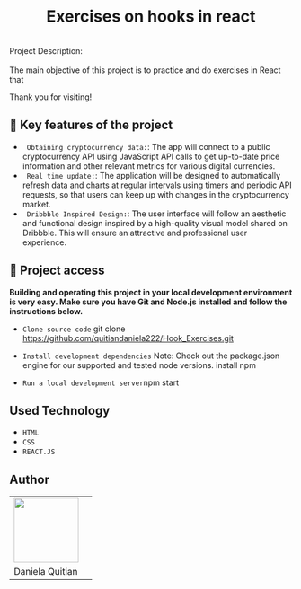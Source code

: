 <h1 align="center"> Exercises on hooks in react</h1>
<br>
Project Description: <br> <br>
The main objective of this project is to practice and do exercises in React that <br>

Thank you for visiting!

## :hammer: Key features of the project

- ` Obtaining cryptocurrency data:`: The app will connect to a public cryptocurrency API using JavaScript API calls to get up-to-date price information and other relevant metrics for various digital currencies.
- ` Real time update:`: The application will be designed to automatically refresh data and charts at regular intervals using timers and periodic API requests, so that users can keep up with changes in the cryptocurrency market.
- ` Dribbble Inspired Design:`: The user interface will follow an aesthetic and functional design inspired by a high-quality visual model shared on Dribbble. This will ensure an attractive and professional user experience. <br>

## 📁 Project access

**Building and operating this project in your local development environment is very easy. Make sure you have Git and Node.js installed and follow the instructions below.**<br>
- `Clone source code` git clone https://github.com/quitiandaniela222/Hook_Exercises.git
- `Install development dependencies`
Note: Check out the package.json engine for our supported and tested node versions.
install npm

- `Run a local development server`npm start 

## Used Technology
- `HTML`
- `CSS`
- `REACT.JS`


## Author
|        |              |
|--------|--------------|
| <img src="https://avatars.githubusercontent.com/u/124717657?v=4" width=115><br> |
| Daniela Quitian |

